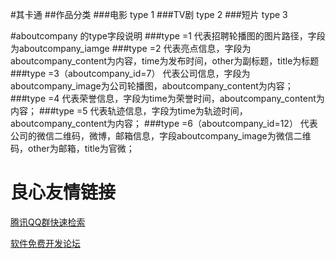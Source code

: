 #其卡通
##作品分类
###电影 type 1
###TV剧 type 2
###短片 type 3

#aboutcompany 的type字段说明
###type =1 代表招聘轮播图的图片路径，字段为aboutcompany_iamge
###type =2 代表亮点信息，字段为aboutcompany_content为内容，time为发布时间，other为副标题，title为标题
###type =3（aboutcompany_id=7） 代表公司信息，字段为aboutcompany_image为公司轮播图，aboutcompany_content为内容；
###type =4 代表荣誉信息，字段为time为荣誉时间，aboutcompany_content为内容；
###type =5 代表轨迹信息，字段为time为轨迹时间，aboutcompany_content为内容；
###type =6（aboutcompany_id=12） 代表公司的微信二维码，微博，邮箱信息，字段aboutcompany_image为微信二维码，other为邮箱，title为官微；



 # 良心友情链接

[腾讯QQ群快速检索](http://u.720life.cn/s/8cf73f7c)

[软件免费开发论坛](http://u.720life.cn/s/bbb01dc0)